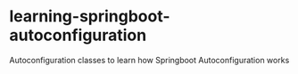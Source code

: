 # learning-springboot-autoconfiguration
Autoconfiguration classes to learn how Springboot Autoconfiguration works
